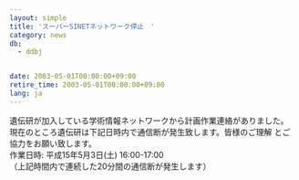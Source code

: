 ```yaml
---
layout: simple
title: 'スーパーSINETネットワーク停止　'
category: news
db:
  - ddbj


date: 2003-05-01T00:00:00+09:00
retire_time: 2003-05-01T00:00:00+09:00
lang: ja
---
```


遺伝研が加入している学術情報ネットワークから計画作業連絡がありました。 現在のところ遺伝研は下記日時内で通信断が発生致します。皆様のご理解 とご協力をお願い致します。<br>作業日時: 平成15年5月3日(土) 16:00-17:00<br>（上記時間内で連続した20分間の通信断が発生します）
